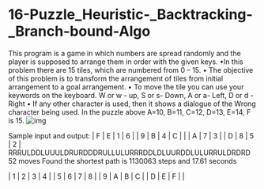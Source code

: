 # 16-Puzzle_Heuristic-_Backtracking-_Branch-bound-Algo

This program is a game in which numbers are spread randomly and the player is supposed to arrange them in order with the given keys.
•In this problem there are 15 tiles, which are numbered from 0 – 15.
•	The objective of this problem is to transform the arrangement of tiles from initial arrangement to a goal arrangement.
•	To move the tile you can use your keywords on the keyboard. 
W or w - up,
S or s- Down,
A or a- Left,
D or d - Right
•	If any other character is used, then it shows a dialogue of the Wrong character being used.
In the puzzle above A=10, B=11, C=12, D=13, E=14, F is 15.
![img](https://user-images.githubusercontent.com/63578321/119703957-b9587d00-be74-11eb-8e06-1bade53d68c1.png)

Sample input and output:
| F | E |  1 |  6  |
|  9 | B |  4 | C  |
|    | A |  7 |  3  |
| D |  8 |  5 |  2  |
RRRULDDLUUULDRURDDDRULLULURRRDDLDLUURDDLULURRULDRDRD 52 moves
Found the shortest path is 1130063 steps and 17.61 seconds
 
|  1 |  2 |  3 |  4  |
|  5 |  6 |  7 |  8  |
|  9 |  A | B  |  C  |
|  D  | E | F  |     |

